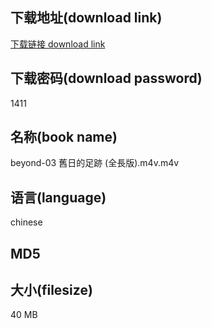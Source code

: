 ## 下载地址(download link)
[下载链接 download link](https://voluble-croquembouche-d321dc.netlify.app/?s=beyond-03+%E8%88%8A%E6%97%A5%E7%9A%84%E8%B6%B3%E8%B7%A1+%28%E5%85%A8%E9%95%B7%E7%89%88%29.m4v)

## 下载密码(download password)
1411

## 名称(book name)
beyond-03 舊日的足跡 (全長版).m4v.m4v

## 语言(language)
chinese

## MD5


## 大小(filesize)
40 MB
